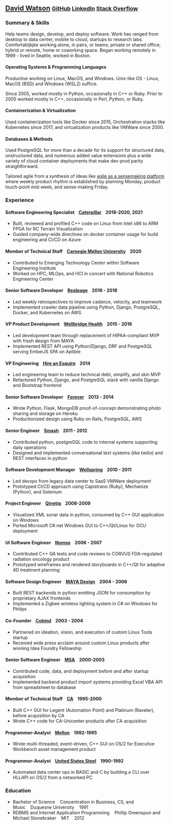 ## [David Watson](mailto:david@davidwatson.org) <small>[GitHub](https://github.com/davidthewatson) [LinkedIn](https://www.linkedin.com/in/davidthewatson/) [Stack Overflow](https://stackoverflow.com/users/173308/david-watson)</small>


### Summary & Skills

Help teams design, develop, and deploy software. Work has ranged from desktop to data center, mobile to cloud, startups to research labs. Comfortabljkjke working alone, in pairs, or teams; private or shared office; hybrid or remote, home or coworking space. Began working remotely in 1999 - lived in Seattle, worked in Boston.

#### Operating Systems & Programming Languages

Productive working on Linux, MacOS, and Windows. Unix-like OS - Linux, MacOS (BSD) and Windows (WSL2) suffice.

Since 2005, worked mostly in Python, occasionally in C++ or Ruby. Prior to 2005 worked mostly in C++, occasionally in Perl, Python, or Ruby.

#### Containerization & Virtualization

Used containerization tools like Docker since 2015, Orchestration stacks like Kubernetes since 2017, and virtualization products like VMWare since 2000. 

#### Databases & Methods

Used PostgreSQL for more than a decade for its support for structured data, unstructured data, and numerous added value extensions plus a wide variety of cloud container deployments that make dev-prod parity straightforward.

Tailored agile from a synthesis of ideas like [agile as a sensemaking platform](https://medium.com/agile-sensemaking/why-sensemaking-will-save-agile-e1ad99b4805a) where weekly product rhythm is established by planning Monday, product touch-point mid-week, and sense-making Friday.

### Experience

#### Software Engineering Specialist&nbsp;&nbsp;&nbsp;&nbsp;[Caterpillar](https://www.cat.com/enUS.html)&nbsp;&nbsp;&nbsp;&nbsp;2018-2020, 2021
  * Built, reviewed and profiled C++ code on Linux from Intel x86 to ARM FPGA for RC Terrain Visualization
  * Guided company-wide directives on docker container usage for build engineering and CI/CD on Azure

#### Member of Technical Staff&nbsp;&nbsp;&nbsp;&nbsp;[Carnegie Mellon University](https://www.cmu.edu/)&nbsp;&nbsp;&nbsp;&nbsp;2020
  * Contributed to Emerging Technology Center within Software Engineering Institute
  * Worked on HPC, MLOps, and HCI in concert with National Robotics Engineering Center

#### Senior Software Developer&nbsp;&nbsp;&nbsp;&nbsp;[Realpage](https://www.realpage.com/)&nbsp;&nbsp;&nbsp;&nbsp;2016 - 2018
  * Led weekly retrospectives to improve cadence, velocity, and teamwork
  * Implemented crawler data pipeline using Python, Django, PostgreSQL, Docker, and Kubernetes on AWS

#### VP Product Development&nbsp;&nbsp;&nbsp;&nbsp;[Wellbridge Health](http://www.wellbridgehealth.com/)&nbsp;&nbsp;&nbsp;&nbsp;2015 - 2016
  * Led development team through replacement of HIPAA-compliant MVP with fresh design from MAYA
  * Implemented REST API using Python/Django, DRF and PostgreSQL serving EmberJS SPA on Aptible 

#### VP Engineering&nbsp;&nbsp;&nbsp;&nbsp;[Hire an Esquire](https://hireanesquire.com/)&nbsp;&nbsp;&nbsp;&nbsp;2014
  * Led engineering team to reduce technical debt, simplify, and skin MVP  
  * Refactored Python, Django, and PostgreSQL stack with vanilla Django and Bootstrap frontend

#### Senior Software Developer&nbsp;&nbsp;&nbsp;&nbsp;[Forever](https://www.forever.com/)&nbsp;&nbsp;&nbsp;&nbsp;2013 - 2014
  * Wrote Python, Flask, MongoDB proof-of-concept demonstrating photo sharing and storage on Heroku
  * Productionized design using Ruby on Rails, PostgreSQL, AWS

#### Senior Engineer&nbsp;&nbsp;&nbsp;&nbsp;[Smash](https://www.mindmatrix.net/)&nbsp;&nbsp;&nbsp;&nbsp;2011 - 2012
  * Contributed python, postgreSQL code to internal systems supporting daily operations
  * Designed and implemented conversational text systems (like twilio) and REST interfaces in python

#### Software Development Manager&nbsp;&nbsp;&nbsp;&nbsp;[Wellspring](https://www.wellspring.com/)&nbsp;&nbsp;&nbsp;&nbsp;2010 - 2011
  * Led devops from legacy data center to SaaS VMWare deployment
  * Prototyped CI/CD approach using Capistrano (Ruby), Mechanize (Python), and Selenium

#### Project Engineer&nbsp;&nbsp;&nbsp;&nbsp;[Qinetiq](https://www.qinetiq.com/en/)&nbsp;&nbsp;&nbsp;&nbsp;2008-2009
  * Visualized XML sonar data in python, consumed by C++ GUI application on Windows 
  * Ported Microsoft C#.net Windows GUI to C++/Qt/Linux for OCU deployment

#### UI Software Engineer&nbsp;&nbsp;&nbsp;&nbsp;[Nomos](http://www.nomos.com/)&nbsp;&nbsp;&nbsp;&nbsp;2006 - 2007
  * Contributed C++ QA tests and code reviews to CORVUS FDA-regulated radiation oncology product
  * Prototyped wireframes and rendered storyboards in C++/Qt for adaptive 4D treatment planning

#### Software Design Engineer&nbsp;&nbsp;&nbsp;&nbsp;[MAYA Design](https://maya.com/)&nbsp;&nbsp;&nbsp;&nbsp;2004 - 2006
  * Built REST backends in python emitting JSON for consumption by proprietary AJAX frontends
  * Implemented a Zigbee wireless lighting system in C# on Windows for Philips

#### Co-Founder&nbsp;&nbsp;&nbsp;&nbsp;[Cobind](https://no.wikipedia.org/wiki/CobindDesktop)&nbsp;&nbsp;&nbsp;&nbsp;2003 - 2004
  * Partnered on ideation, vision, and execution of custom Linux Tools startup
  * Received wide press acclaim around custom Linux products after winning Idea Foundry Fellowship

#### Senior Software Engineer&nbsp;&nbsp;&nbsp;&nbsp;[MSA](https://www.msa.com/)&nbsp;&nbsp;&nbsp;&nbsp;2000-2003
  * Contributed code, data, and deployment before and after startup acquisition
  * Implemented backend product import systems providing Excel VBA API from spreadsheet to database 

#### Member of Technical Staff&nbsp;&nbsp;&nbsp;&nbsp;[CA](https://www.broadcom.com/company/news/financial-releases/2357930)&nbsp;&nbsp;&nbsp;&nbsp;1995-2000
  * Built C++ GUI for Legent (Automation Point) and Platinum (Raveler), before acquisition by CA 
  * Wrote C++ code for CA-Unicenter products after CA acquisition

#### Programmer-Analyst&nbsp;&nbsp;&nbsp;&nbsp;[Mellon](https://www.bnymellon.com/)&nbsp;&nbsp;&nbsp;&nbsp;1992-1995
  * Wrote multi-threaded, event-driven, C++ GUI on OS/2 for Executive Workbench asset management product
  
#### Programmer-Analyst&nbsp;&nbsp;&nbsp;&nbsp;[United States Steel](https://www.ussteel.com/)&nbsp;&nbsp;&nbsp;&nbsp;1990-1992
  * Automated data center ops in BASIC and C by building a CLI over HLLAPI on OS/2 from a networked PC 

### Education

  * Bachelor of Science&nbsp;&nbsp;&nbsp;&nbsp;Concentration in Business, CS, and Music&nbsp;&nbsp;&nbsp;&nbsp;Duquesne University&nbsp;&nbsp;&nbsp;&nbsp;1991
  * RDBMS and Internet Application Programming&nbsp;&nbsp;&nbsp;&nbsp;Phillip Greenspun and Michael Stonebraker&nbsp;&nbsp;&nbsp;&nbsp;MIT&nbsp;&nbsp;&nbsp;&nbsp;2012